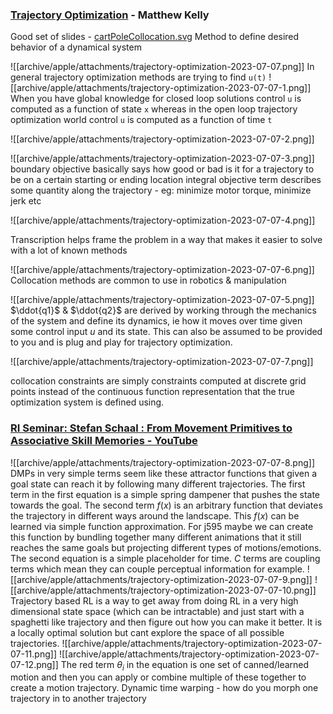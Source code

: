 ### [Trajectory Optimization](http://www.matthewpeterkelly.com/tutorials/trajectoryOptimization/index.html) - Matthew Kelly
Good set of slides - [cartPoleCollocation.svg](http://www.matthewpeterkelly.com/tutorials/trajectoryOptimization/cartPoleCollocation.svg)
Method to define desired behavior of a dynamical system

![[archive/apple/attachments/trajectory-optimization-2023-07-07.png]]
In general trajectory optimization methods are trying to find `u(t)`
![[archive/apple/attachments/trajectory-optimization-2023-07-07-1.png]]
When you have global knowledge for closed loop solutions control `u` is computed as a function of state `x` whereas in the open loop trajectory optimization world control `u`  is computed as a function of time `t`

![[archive/apple/attachments/trajectory-optimization-2023-07-07-2.png]]

![[archive/apple/attachments/trajectory-optimization-2023-07-07-3.png]]
boundary objective basically says how good or bad is it for a trajectory to be on a certain starting or ending location
integral objective term describes some quantity along the trajectory - eg: minimize motor torque, minimize jerk etc

![[archive/apple/attachments/trajectory-optimization-2023-07-07-4.png]]

Transcription helps frame the problem in a way that makes it easier to solve with a lot of known methods

![[archive/apple/attachments/trajectory-optimization-2023-07-07-6.png]]
Collocation methods are common to use in robotics & manipulation

![[archive/apple/attachments/trajectory-optimization-2023-07-07-5.png]]
$\ddot{q1}$ & $\ddot{q2}$ are derived by working through the mechanics of the system and define its dynamics, ie how it moves over time given some control input $u$ and its state. This can also be assumed to be provided to you and is plug and play for trajectory optimization.

![[archive/apple/attachments/trajectory-optimization-2023-07-07-7.png]]


collocation constraints are simply constraints computed at discrete grid points instead of the continuous function representation that the true optimization system is defined using.



### [RI Seminar: Stefan Schaal : From Movement Primitives to Associative Skill Memories - YouTube](https://www.youtube.com/watch?v=ViN87GTew1Y)
![[archive/apple/attachments/trajectory-optimization-2023-07-07-8.png]]
DMPs in very simple terms seem like these attractor functions that given a goal state can reach it by following many different trajectories. The first term in the first equation is a simple spring dampener that pushes the state towards the goal. The second term $f(x)$ is an arbitrary function that deviates the trajectory in different ways around the landscape. This $f(x)$ can be learned via simple function approximation. For j595 maybe we can create this function by bundling together many different animations that it still reaches the same goals but projecting different types of motions/emotions.
The second equation is a simple placeholder for time. $C$ terms are coupling terms which mean they can couple perceptual information for example.
![[archive/apple/attachments/trajectory-optimization-2023-07-07-9.png]]
![[archive/apple/attachments/trajectory-optimization-2023-07-07-10.png]]
Trajectory based RL is a way to get away from doing RL in a very high dimensional state space (which can be intractable) and just start with a spaghetti like trajectory and then figure out how you can make it better. It is a locally optimal solution but cant explore the space of all possible trajectories.
  ![[archive/apple/attachments/trajectory-optimization-2023-07-07-11.png]]
  ![[archive/apple/attachments/trajectory-optimization-2023-07-07-12.png]]
  The red term $\theta_i$ in the equation is one set of canned/learned motion and then you can apply or combine multiple of these together to create a motion trajectory.
  Dynamic time warping - how do you morph one trajectory in to another trajectory
  